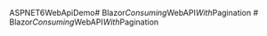 ASPNET6WebApiDemo#   B l a z o r _ C o n s u m i n g _ W e b A P I _ W i t h _ P a g i n a t i o n  
 #   B l a z o r _ C o n s u m i n g _ W e b A P I _ W i t h _ P a g i n a t i o n  
 